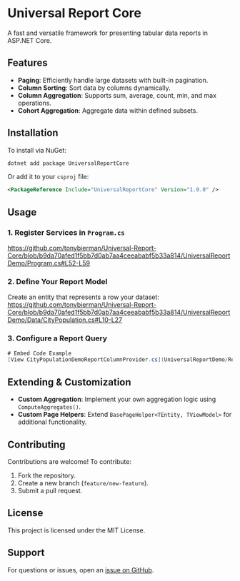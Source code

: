 # Universal Report Core

A fast and versatile framework for presenting tabular data reports in ASP.NET Core.

## Features

- **Paging**: Efficiently handle large datasets with built-in pagination.
- **Column Sorting**: Sort data by columns dynamically.
- **Column Aggregation**: Supports sum, average, count, min, and max operations.
- **Cohort Aggregation**: Aggregate data within defined subsets.

## Installation

To install via NuGet:

```sh
dotnet add package UniversalReportCore
```

Or add it to your `csproj` file:

```xml
<PackageReference Include="UniversalReportCore" Version="1.0.0" />
```

## Usage

### 1. Register Services in `Program.cs`

https://github.com/tonybierman/Universal-Report-Core/blob/b9da70afed1f5bb7d0ab7aa4ceeababf5b33a814/UniversalReportDemo/Program.cs#L52-L59
### 2. Define Your Report Model

Create an entity that represents a row your dataset:
https://github.com/tonybierman/Universal-Report-Core/blob/b9da70afed1f5bb7d0ab7aa4ceeababf5b33a814/UniversalReportDemo/Data/CityPopulation.cs#L10-L27
### 3. Configure a Report Query

```csharp
# Embed Code Example
[View CityPopulationDemoReportColumnProvider.cs](UniversalReportDemo/Reports/CityPop/CityPopulationDemoReportColumnProvider.cs)
```

## Extending & Customization

- **Custom Aggregation**: Implement your own aggregation logic using `ComputeAggregates()`.
- **Custom Page Helpers**: Extend `BasePageHelper<TEntity, TViewModel>` for additional functionality.

## Contributing

Contributions are welcome! To contribute:

1. Fork the repository.
2. Create a new branch (`feature/new-feature`).
3. Submit a pull request.

## License

This project is licensed under the MIT License.

## Support

For questions or issues, open an [issue on GitHub](https://github.com/yourrepo/issues).
